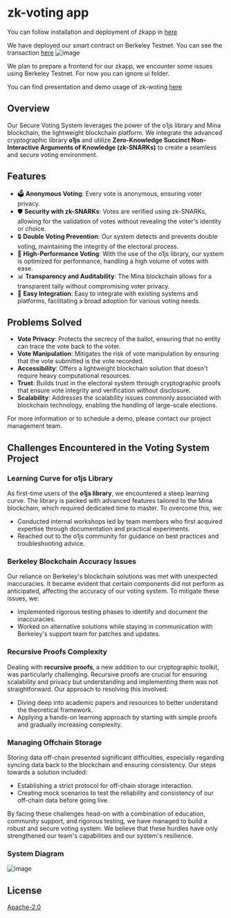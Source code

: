 # zk-voting app

You can follow installation and deployment of zkapp in [here](https://github.com/WebWizrd8/zk-voting-snarky/blob/main/contracts/README.md)

We have deployed our smart contract on Berkeley Testnet. You can see the transaction [here](https://minascan.io/berkeley/tx/5Jv6J6E6zCubst46cRV9JBPnqpLBXRVSL9f5U3amY7PaxmwEjmFK?type=zk-tx)
![image](https://user-images.githubusercontent.com/30844607/282258834-917d6eca-2f5f-4276-8302-7dbc5bcd2600.png)

We plan to prepare a frontend for our zkapp, we encounter some issues using Berkeley Testnet. For now you can ignore ui folder.

You can find presentation and demo usage of zk-woting [here](https://www.canva.com/design/DAFz25aDDxM/ZBTmh2Tg1Hb3F4BLIucvBw/edit?utm_content=DAFz25aDDxM&utm_campaign=designshare&utm_medium=link2&utm_source=sharebutton)

## Overview

Our Secure Voting System leverages the power of the o1js library and Mina blockchain, the lightweight blockchain platform. We integrate the advanced cryptographic library **o1js** and utilize **Zero-Knowledge Succinct Non-Interactive Arguments of Knowledge (zk-SNARKs)** to create a seamless and secure voting environment.

## Features

- 🗳️ **Anonymous Voting**: Every vote is anonymous, ensuring voter privacy.
- 🛡️ **Security with zk-SNARKs**: Votes are verified using zk-SNARKs, allowing for the validation of votes without revealing the voter's identity or choice.
- 🔒 **Double Voting Prevention**: Our system detects and prevents double voting, maintaining the integrity of the electoral process.
- 🚀 **High-Performance Voting**: With the use of the o1js library, our system is optimized for performance, handling a high volume of votes with ease.
- 📊 **Transparency and Auditability**: The Mina blockchain allows for a transparent tally without compromising voter privacy.
- 📝 **Easy Integration**: Easy to integrate with existing systems and platforms, facilitating a broad adoption for various voting needs.

## Problems Solved

- **Vote Privacy**: Protects the secrecy of the ballot, ensuring that no entity can trace the vote back to the voter.
- **Vote Manipulation**: Mitigates the risk of vote manipulation by ensuring that the vote submitted is the vote recorded.
- **Accessibility**: Offers a lightweight blockchain solution that doesn't require heavy computational resources.
- **Trust**: Builds trust in the electoral system through cryptographic proofs that ensure vote integrity and verification without disclosure.
- **Scalability**: Addresses the scalability issues commonly associated with blockchain technology, enabling the handling of large-scale elections.

For more information or to schedule a demo, please contact our project management team.

## Challenges Encountered in the Voting System Project

### Learning Curve for o1js Library

As first-time users of the **o1js library**, we encountered a steep learning curve. The library is packed with advanced features tailored to the Mina blockchain, which required dedicated time to master. To overcome this, we:

- Conducted internal workshops led by team members who first acquired expertise through documentation and practical experiments.
- Reached out to the o1js community for guidance on best practices and troubleshooting advice.

### Berkeley Blockchain Accuracy Issues

Our reliance on Berkeley's blockchain solutions was met with unexpected inaccuracies. It became evident that certain components did not perform as anticipated, affecting the accuracy of our voting system. To mitigate these issues, we:

- Implemented rigorous testing phases to identify and document the inaccuracies.
- Worked on alternative solutions while staying in communication with Berkeley's support team for patches and updates.

### Recursive Proofs Complexity

Dealing with **recursive proofs**, a new addition to our cryptographic toolkit, was particularly challenging. Recursive proofs are crucial for ensuring scalability and privacy but understanding and implementing them was not straightforward. Our approach to resolving this involved:

- Diving deep into academic papers and resources to better understand the theoretical framework.
- Applying a hands-on learning approach by starting with simple proofs and gradually increasing complexity.

### Managing Offchain Storage

Storing data off-chain presented significant difficulties, especially regarding syncing data back to the blockchain and ensuring consistency. Our steps towards a solution included:

- Establishing a strict protocol for off-chain storage interaction.
- Creating mock scenarios to test the reliability and consistency of our off-chain data before going live.

By facing these challenges head-on with a combination of education, community support, and rigorous testing, we have managed to build a robust and secure voting system. We believe that these hurdles have only strengthened our team's capabilities and our system's resilience.

### System Diagram

![image](https://user-images.githubusercontent.com/30844607/282285699-87ad5545-148f-44f4-8371-65c6091cccdb.png)

## License

[Apache-2.0](LICENSE)

